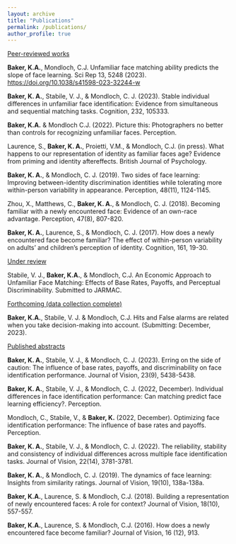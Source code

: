 ```yaml
---
layout: archive
title: "Publications"
permalink: /publications/
author_profile: true
---
```


<u>Peer-reviewed works</u> 

<b>Baker, K.A.</b>, Mondloch, C.J. Unfamiliar face matching ability predicts the slope of face learning. Sci Rep 13, 5248 (2023). https://doi.org/10.1038/s41598-023-32244-w

<b>Baker, K. A.</b>, Stabile, V. J., & Mondloch, C. J. (2023). Stable individual differences in unfamiliar face identification: Evidence from simultaneous and sequential matching tasks. Cognition, 232, 105333.

<b>Baker, K.A.</b> & Mondloch C.J. (2022). Picture this: Photographers no better than controls for recognizing unfamiliar faces. Perception.

Laurence, S., <b>Baker, K. A.</b>, Proietti, V.M., & Mondloch, C.J. (in press). What happens to our representation of identity as familiar faces age? Evidence from priming and identity aftereffects. British Journal of Psychology.

<b>Baker, K. A.</b>, & Mondloch, C. J. (2019). Two sides of face learning: Improving between-identity discrimination identities while tolerating more within-person variability in appearance. Perception, 48(11), 1124-1145.

Zhou, X., Matthews, C., <b>Baker, K. A.</b>, & Mondloch, C. J. (2018). Becoming familiar with a newly encountered face: Evidence of an own-race advantage. Perception, 47(8), 807-820. 

<b>Baker, K. A.</b>, Laurence, S., & Mondloch, C. J. (2017). How does a newly encountered face become familiar? The effect of within-person variability on adults’ and children’s perception of identity. Cognition, 161, 19-30. 


<u>Under review</u>

Stabile, V. J., <b>Baker, K.A.</b>, & Mondloch, C.J. An Economic Approach to Unfamiliar Face Matching: Effects of Base Rates, Payoffs, and Perceptual Discriminability.  Submitted to JARMAC. 


<u>Forthcoming (data collection complete)</u>

<b>Baker, K.A.</b>, Stabile, V. J. & Mondloch, C.J. Hits and False alarms are related when you take decision-making into account.  (Submitting: December, 2023). 


<u>Published abstracts</u>

<b>Baker, K. A.</b>, Stabile, V. J., & Mondloch, C. J. (2023). Erring on the side of caution: The influence of base rates, payoffs, and discriminability on face identification performance. Journal of Vision, 23(9), 5438-5438.

<b>Baker, K. A.</b>, Stabile, V. J., & Mondloch, C. J. (2022, December). Individual differences in face identification performance: Can matching predict face learning efficiency?. Perception.

Mondloch, C., Stabile, V., & <b>Baker, K.</b> (2022, December). Optimizing face identification performance: The influence of base rates and payoffs. Perception. 

<b>Baker, K. A.</b>, Stabile, V. J., & Mondloch, C. J. (2022). The reliability, stability and consistency of individual differences across multiple face identification tasks. Journal of Vision, 22(14), 3781-3781. 

<b>Baker, K. A.</b>, & Mondloch, C. J. (2019). The dynamics of face learning: Insights from similarity ratings. Journal of Vision, 19(10), 138a-138a.

<b>Baker, K.A.</b>, Laurence, S. & Mondloch, C.J. (2018). Building a representation of newly encountered faces: A role for context? Journal of Vision, 18(10), 557-557.

<b>Baker, K.A.</b>, Laurence, S. & Mondloch, C.J. (2016). How does a newly encountered face become familiar? Journal of Vision, 16 (12), 913.
